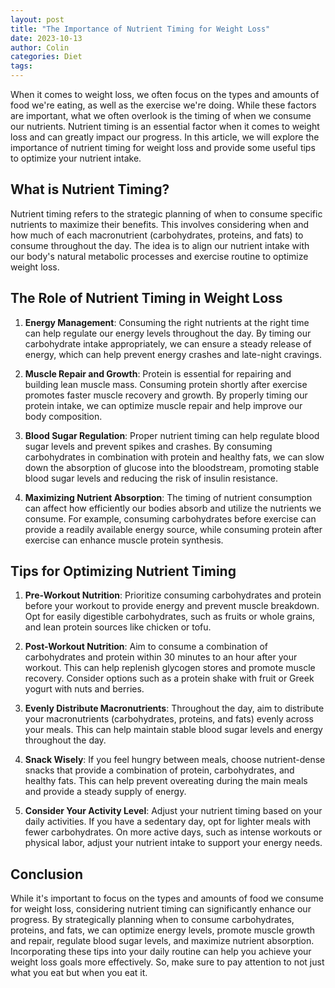 ```yaml
---
layout: post
title: "The Importance of Nutrient Timing for Weight Loss"
date: 2023-10-13
author: Colin
categories: Diet
tags: 
---
```


When it comes to weight loss, we often focus on the types and amounts of food we're eating, as well as the exercise we're doing. While these factors are important, what we often overlook is the timing of when we consume our nutrients. Nutrient timing is an essential factor when it comes to weight loss and can greatly impact our progress. In this article, we will explore the importance of nutrient timing for weight loss and provide some useful tips to optimize your nutrient intake.

## What is Nutrient Timing?

Nutrient timing refers to the strategic planning of when to consume specific nutrients to maximize their benefits. This involves considering when and how much of each macronutrient (carbohydrates, proteins, and fats) to consume throughout the day. The idea is to align our nutrient intake with our body's natural metabolic processes and exercise routine to optimize weight loss.

## The Role of Nutrient Timing in Weight Loss

1. **Energy Management**: Consuming the right nutrients at the right time can help regulate our energy levels throughout the day. By timing our carbohydrate intake appropriately, we can ensure a steady release of energy, which can help prevent energy crashes and late-night cravings.

2. **Muscle Repair and Growth**: Protein is essential for repairing and building lean muscle mass. Consuming protein shortly after exercise promotes faster muscle recovery and growth. By properly timing our protein intake, we can optimize muscle repair and help improve our body composition.

3. **Blood Sugar Regulation**: Proper nutrient timing can help regulate blood sugar levels and prevent spikes and crashes. By consuming carbohydrates in combination with protein and healthy fats, we can slow down the absorption of glucose into the bloodstream, promoting stable blood sugar levels and reducing the risk of insulin resistance.

4. **Maximizing Nutrient Absorption**: The timing of nutrient consumption can affect how efficiently our bodies absorb and utilize the nutrients we consume. For example, consuming carbohydrates before exercise can provide a readily available energy source, while consuming protein after exercise can enhance muscle protein synthesis.

## Tips for Optimizing Nutrient Timing

1. **Pre-Workout Nutrition**: Prioritize consuming carbohydrates and protein before your workout to provide energy and prevent muscle breakdown. Opt for easily digestible carbohydrates, such as fruits or whole grains, and lean protein sources like chicken or tofu.

2. **Post-Workout Nutrition**: Aim to consume a combination of carbohydrates and protein within 30 minutes to an hour after your workout. This can help replenish glycogen stores and promote muscle recovery. Consider options such as a protein shake with fruit or Greek yogurt with nuts and berries.

3. **Evenly Distribute Macronutrients**: Throughout the day, aim to distribute your macronutrients (carbohydrates, proteins, and fats) evenly across your meals. This can help maintain stable blood sugar levels and energy throughout the day.

4. **Snack Wisely**: If you feel hungry between meals, choose nutrient-dense snacks that provide a combination of protein, carbohydrates, and healthy fats. This can help prevent overeating during the main meals and provide a steady supply of energy.

5. **Consider Your Activity Level**: Adjust your nutrient timing based on your daily activities. If you have a sedentary day, opt for lighter meals with fewer carbohydrates. On more active days, such as intense workouts or physical labor, adjust your nutrient intake to support your energy needs.

## Conclusion

While it's important to focus on the types and amounts of food we consume for weight loss, considering nutrient timing can significantly enhance our progress. By strategically planning when to consume carbohydrates, proteins, and fats, we can optimize energy levels, promote muscle growth and repair, regulate blood sugar levels, and maximize nutrient absorption. Incorporating these tips into your daily routine can help you achieve your weight loss goals more effectively. So, make sure to pay attention to not just what you eat but when you eat it.